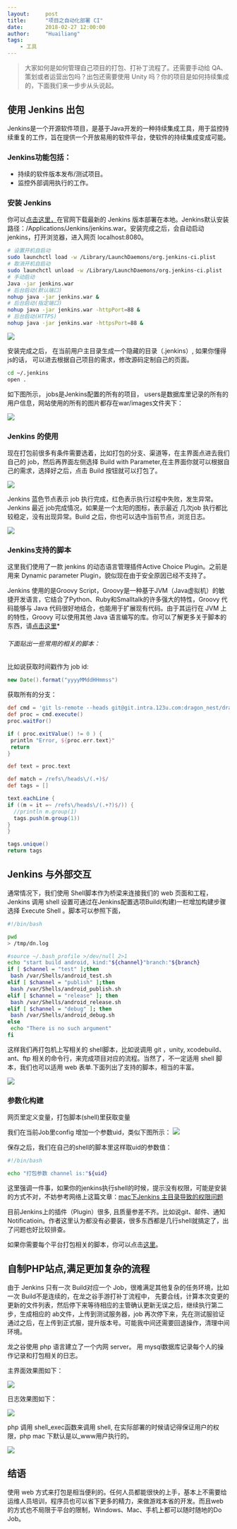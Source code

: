 ```yaml
---
layout:     post
title:      "项目之自动化部署 CI"
date:       2018-02-27 12:00:00
author:     "Huailiang"
tags:
    - 工具
---
```



> 大家如何是如何管理自己项目的打包、打补丁流程了。还需要手动给 QA、策划或者运营出包吗？出包还需要使用 Unity 吗？你的项目是如何持续集成的，下面我们来一步步从头说起。


## 使用 Jenkins 出包 

Jenkins是一个开源软件项目，是基于Java开发的一种持续集成工具，用于监控持续重复的工作，旨在提供一个开放易用的软件平台，使软件的持续集成变成可能。

### Jenkins功能包括：
- 持续的软件版本发布/测试项目。
- 监控外部调用执行的工作。

### 安装 Jenkins
你可以<a href="https://jenkins.io">点击这里，</a>在官网下载最新的 Jenkins 版本部署在本地。Jenkins默认安装路径：/Applications/Jenkins/jenkins.war。安装完成之后，会自动启动jenkins，打开浏览器，进入网页 localhost:8080。

``` sh
# 设置开机自启动
sudo launchctl load -w /Library/LaunchDaemons/org.jenkins-ci.plist
# 取消开机自启动
sudo launchctl unload -w /Library/LaunchDaemons/org.jenkins-ci.plist
# 手动启动
Java -jar jenkins.war
# 后台启动(默认端口)
nohup java -jar jenkins.war &
# 后台启动(指定端口)
nohup java -jar jenkins.war -httpPort=88 &
# 后台启动(HTTPS)
nohup java -jar jenkins.war -httpsPort=88 &
```

![](/img/post-publish/post-jenkins.jpg)

安装完成之后， 在当前用户主目录生成一个隐藏的目录（.jenkins）, 如果你懂得js的话， 可以进去根据自己项目的需求，修改源码定制自己的页面。

``` sh
cd ~/.jenkins
open .
```

如下图所示， jobs是Jenkins配置的所有的项目， users是数据库里记录的所有的用户信息，网站使用的所有的图片都存在war/images文件夹下：

![](/img/post-publish/post-home.jpg)


### Jenkins 的使用

现在打包前很多有条件需要选着，比如打包的分支、渠道等，在主界面点进去我们自己的 job，然后再界面左侧选择 Build with Parameter,在主界面你就可以根据自己的需求，选择好之后，点击 Build 按钮就可以打包了。

![](/img/post-publish/post-jenkins3.jpg)

Jenkins 蓝色节点表示 job 执行完成，红色表示执行过程中失败，发生异常。Jenkins 最近 job完成情况，如果是一个太阳的图标，表示最近 几次job 执行都比较稳定，没有出现异常。Build 之后，你也可以选中当前节点，浏览日志。

![](/img/post-publish/post-jenkins4.jpg)

### Jenkins支持的脚本

这里我们使用了一款 jenkins 的动态语言管理插件Active Choice Plugin。之前是用来 Dynamic parameter Plugin，貌似现在由于安全原因已经不支持了。

Jenkins 使用的是Groovy Script，Groovy是一种基于JVM（Java虚拟机）的敏捷开发语言，它结合了Python、Ruby和Smalltalk的许多强大的特性，Groovy 代码能够与 Java 代码很好地结合，也能用于扩展现有代码。由于其运行在 JVM 上的特性，Groovy 可以使用其他 Java 语言编写的库。你可以了解更多关于脚本的东西，请[点击这里][i2]*

###### 下面贴出一些常用的相关的脚本：

比如说获取时间戳作为 job id:

``` groovy 
new Date().format("yyyyMMddHHmmss")
```

获取所有的分支：

``` groovy 
def cmd = 'git ls-remote --heads git@git.intra.123u.com:dragon_nest/dragon-nest.git'
def proc = cmd.execute()
proc.waitFor()

if ( proc.exitValue() != 0 ) {
 println "Error, ${proc.err.text}"
 return
}

def text = proc.text

def match = /refs\/heads\/(.+)$/
def tags = []

text.eachLine {
if ((m = it =~ /refs\/heads\/(.+?)$/)) {
  //println m.group(1)
  tags.push(m.group(1))
}
}

tags.unique()
return tags
```

## Jenkins 与外部交互

通常情况下，我们使用 Shell脚本作为桥梁来连接我们的 web 页面和工程，Jenkins 调用 shell 设置可通过在Jenkins配置选项Build(构建)一栏增加构建步骤选择 Execute Shell 。脚本可以参照下面，
``` sh
#!/bin/bash

pwd
> /tmp/dn.log

#source ~/.bash_profile >/dev/null 2>1
echo "start build android, kind:"${channel}"branch:"${branch}
if [ $channel = "test" ];then
 bash /var/Shells/android_test.sh
elif [ $channel = "publish" ];then
 bash /var/Shells/android_publish.sh
elif [ $channel = "release" ]; then
 bash /var/Shells/android_release.sh
elif [ $channel = "debug" ]; then
 bash /var/Shells/android_debug.sh
else
 echo "There is no such argument"
fi
```

这样我们再打包机上写相关的 shell脚本，比如说调用 git ，unity, xcodebuild、ant、ftp 相关的命令行，来完成项目对应的流程。当然了，不一定适用 shell 脚本，我们也可以适用 web 表单.下面列出了支持的脚本，相当的丰富。

![](/img/post-publish/post-jenkins2.jpg)


### 参数化构建

网页里定义变量，打包脚本(shell)里获取变量

我们在当前Job里config 增加一个参数uid，类似下图所示：
![](/img/post-publish/post-jenkins8.jpg)


保存之后，我们在自己的shell的脚本里这样取uid的参数值：

``` sh
#!/bin/bash

echo "打包参数 channel is:"${uid}

```


这里强调一件事，如果你的jenkins执行shell的时候，提示没有权限，可能是安装的方式不对，不妨参考网络上这篇文章：[mac下Jenkins 主目录导致的权限问题][i3]

目前Jenkins上的插件（Plugin）很多, 且质量参差不齐。比如说git、邮件、通知Notificatioin。作者这里认为都没有必要装，很多东西都是几行shell就搞定了，出了问题也好比较排查。

如果你需要每个平台打包相关的脚本，你可以点击[这里][i4]。

## 自制PHP站点,满足更加复杂的流程

由于 Jenkins 只有一次 Build对应一个 Job，很难满足其他复杂的任务环境，比如一次 Build不是连续的，在龙之谷手游打补丁流程中， 先要合线，计算本次变更的更新的文件列表，然后停下来等待相应的主管确认更新无误之后，继续执行第二步，生成相应的 ab文件，上传到测试服务器，job 再次停下来，先在测试服验证通过之后，在上传到正式服，提升版本号。可能我中间还需要回退操作，清理中间环境。

龙之谷使用 php 语言建立了一个内网 server。 用 mysql数据库记录每个人的操作记录和打包相关的日志。

主界面效果图如下：

![](/img/post-publish/post-jenkins5.jpg)

日志效果图如下：

![](/img/post-publish/post-jenkins6.jpg)

php 调用 shell_exec函数来调用 shell, 在实际部署的时候请记得保证用户的权限，php mac 下默认是以_www用户执行的。

![](/img/post-publish/post-jenkins7.jpg)

## 结语

使用 web 方式来打包是相当便利的。任何人员都能很快的上手，基本上不需要给运维人员培训，程序员也可以省下更多的精力，来做游戏本省的开发。而且web 的方式也不局限于平台的限制，Windows、Mac、手机上都可以随时随地的Do Job。

[i1]: http://appleinsider.com/articles/08/10/03/latest_iphone_software_supports_full_screen_web_apps.html

[i2]: http://docs.groovy-lang.org/latest/html/api/groovy/util/GroovyScriptEngine.html

[i3]: https://www.jianshu.com/p/dc6f3fea7aa9

[i4]: https://github.com/huailiang/batch_build
